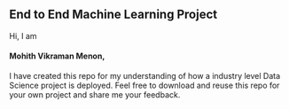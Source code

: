 ## End to End Machine Learning Project 
Hi, I am 
#### Mohith Vikraman Menon,
I have created this repo for my understanding of how a industry level Data Science project is deployed.
Feel free to download and reuse this repo for your own project and share me your feedback.

